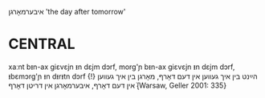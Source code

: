 איבערמאָרגן
'the day after tomorrow'


CENTRAL
========

xaːnt bᵻn-ax giɛvɛjn ᵻn dɛjm dɔrf, morg'ɲ bᵻn-ax giɛvɛjn ᵻn dɛjm dɔrf, ᵻbɛmɔrg'ɲ ᵻn dᵻrᵻtn dɔrf  {!} הײַנט בין איך געווען אין דעם דאָרף, מאָרגן בין איך געווען אין דעם דאָרף, איבערמאָרגן אין דריטן דאָרף {ֿWarsaw, Geller 2001: 335}

